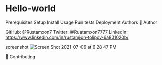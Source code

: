 # Hello-world

Prerequisites
Setup
Install
Usage
Run tests
Deployment
Authors
👤 Author

GitHub: @Rustamxon7
Twitter: @Rustamxon7777
LinkedIn: https://www.linkedin.com/in/rustamjon-tolipov-6a831020b/


screenshot ![Screen Shot 2021-07-06 at 6 28 47 PM](https://user-images.githubusercontent.com/69011963/124619664-46d6b600-de92-11eb-841b-8f62aeed4adb.png)

🤝 Contributing
